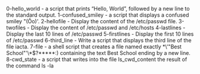 0-hello_world -  a script that prints “Hello, World”, followed by a new line to the standard output.
1-confused_smiley -  a script that displays a confused smiley "(Ôo)'.
2-hellofile - Display the content of the /etc/passwd file.
3-twofiles - Display the content of /etc/passwd and /etc/hosts
4-lastlines - Display the last 10 lines of /etc/passwd
5-firstlines - Display the first 10 lines of /etc/passwd
6-third_line - Write a script that displays the third line of the file iacta.
7-file - a shell script that creates a file named exactly \*\\'"Best School"\'\\*$\?\*\*\*\*\*:) containing the text Best School ending by a new line.
8-cwd_state - a script that writes into the file ls_cwd_content the result of the command ls -la
